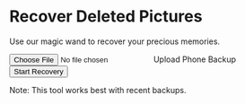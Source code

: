<!DOCTYPE html>
<html lang="en">
<head>
    <meta charset="UTF-8">
    <meta name="viewport" content="width=device-width, initial-scale=1.0">
    <title>Picture Recovery Magic Wand</title>
    <script src="https://cdn.tailwindcss.com"></script>
    <script src="https://unpkg.com/feather-icons"></script>
    <script>
        tailwind.config = {
            theme: {
                extend: {
                    colors: {
                        primary: '#3B82F6', // Blue as primary color
                        secondary: '#10B981', // Green as secondary color
                    }
                }
            }
        }
    </script>
</head>
<body class="bg-gray-100">
    <div class="min-h-screen flex flex-col items-center justify-center p-4">
        <div class="bg-white shadow-lg rounded-lg p-8 max-w-md w-full text-center">
            <i data-feather="camera" class="w-16 h-16 text-primary mx-auto"></i>
            <h1 class="text-3xl font-bold mt-4 text-gray-800">Recover Deleted Pictures</h1>
            <p class="mt-2 text-gray-600">Use our magic wand to recover your precious memories.</p>
            <div class="mt-6">
                <input type="file" class="hidden" id="fileInput">
                <label for="fileInput" class="cursor-pointer inline-flex items-center justify-center px-6 py-3 border border-transparent text-base font-medium rounded-md text-white bg-primary hover:bg-primary-700 focus:outline-none focus:ring-2 focus:ring-offset-2 focus:ring-primary">
                    <i data-feather="upload" class="w-5 h-5 mr-2"></i>
                    Upload Phone Backup
                </label>
            </div>
            <div class="mt-6">
                <button class="inline-flex items-center justify-center px-6 py-3 border border-transparent text-base font-medium rounded-md text-white bg-secondary hover:bg-secondary-700 focus:outline-none focus:ring-2 focus:ring-offset-2 focus:ring-secondary">
                    <i data-feather="wand" class="w-5 h-5 mr-2"></i>
                    Start Recovery
                </button>
            </div>
            <div class="mt-6 text-sm text-gray-500">
                <p>Note: This tool works best with recent backups.</p>
            </div>
        </div>
    </div>
    <script>
        feather.replace();
    </script>
</body>
</html>
